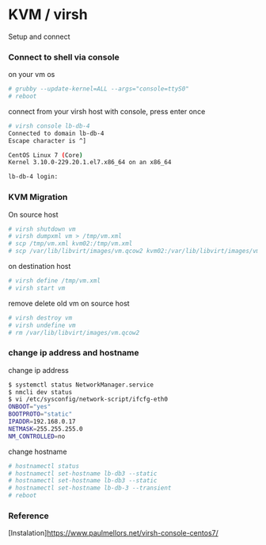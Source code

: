 # KVM / virsh
Setup and connect


### Connect to shell via console

on your vm os
```sh
# grubby --update-kernel=ALL --args="console=ttyS0"
# reboot
```

connect from your virsh host with console, press enter once

```sh
# virsh console lb-db-4
Connected to domain lb-db-4
Escape character is ^]

CentOS Linux 7 (Core)
Kernel 3.10.0-229.20.1.el7.x86_64 on an x86_64

lb-db-4 login:
```

### KVM Migration
On source host

```sh
# virsh shutdown vm
# virsh dumpxml vm > /tmp/vm.xml
# scp /tmp/vm.xml kvm02:/tmp/vm.xml
# scp /var/lib/libvirt/images/vm.qcow2 kvm02:/var/lib/libvirt/images/vm.qcow2
```
on destination host

```sh
# virsh define /tmp/vm.xml 
# virsh start vm
```
remove delete old vm on source host

```sh
# virsh destroy vm
# virsh undefine vm
# rm /var/lib/libvirt/images/vm.qcow2
```

### change ip address and hostname
change ip address

```sh
$ systemctl status NetworkManager.service
$ nmcli dev status
$ vi /etc/sysconfig/network-script/ifcfg-eth0
ONBOOT="yes"
BOOTPROTO="static"
IPADDR=192.168.0.17
NETMASK=255.255.255.0
NM_CONTROLLED=no
```
change hostname

```sh
# hostnamectl status
# hostnamectl set-hostname lb-db3 --static
# hostnamectl set-hostname lb-db3 --static
# hostnamectl set-hostname lb-db-3 --transient
# reboot
```

### Reference

[Instalation]https://www.paulmellors.net/virsh-console-centos7/
